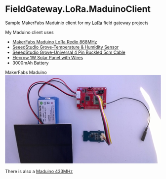 # FieldGateway.LoRa.MaduinoClient
Sample MakerFabs Maduinio client for my [LoRa](https://lora-alliance.org/) field gateway projects

My Maduino client uses
* [MakerFabs Maduino LoRa Redio 868MHz](https://makerfabs.com/index.php?route=product/product&product_id=438)
* [SeeedStudio Grove-Temperature & Humidity Sensor ](https://www.seeedstudio.com/Grove-Temperature%26Humidity-Sensor-%28High-Accuracy-%26-Mini%29-p-1921.html)
* [SeeedStudio Grove-Universal 4 Pin Buckled 5cm Cable](https://www.seeedstudio.com/Grove-Universal-4-Pin-Buckled-5cm-Cable-%285-PCs-Pack%29-p-925.html)
* [Elecrow 1W Solar Panel with Wires](https://www.elecrow.com/1w-solar-panel-with-wires-p-817.html)
* 3000mAh Battery

MakerFabs Maduino
![Maduino Client](MaduinoLoRa86820180914.jpg)

There is also a [Maduino 433MHz](https://makerfabs.com/index.php?route=product/product&product_id=439)
